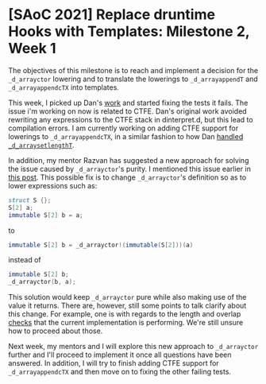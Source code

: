 # [SAoC 2021] Replace druntime Hooks with Templates: Milestone 2, Week 1

The objectives of this milestone is to reach and implement a decision for the `_d_arrayctor` lowering and to translate the lowerings to `_d_arrayappendT` and `_d_arrayappendcTX` into templates.

This week, I picked up Dan's [work](https://github.com/dlang/dmd/pull/9982/) and started fixing the tests it fails.
The issue i'm working on now is related to CTFE.
Dan's original work avoided rewriting any expressions to the CTFE stack in dinterpret.d, but this lead to compilation errors.
I am currently working on adding CTFE support for lowerings to `_d_arrayappendcTX`, in a similar fashion to how Dan [handled `_d_arraysetlengthT`](https://github.com/dlang/dmd/blob/fe8cd9d09ef682a458ac6392042e660959e2778b/src/dmd/dinterpret.d#L4788-L4806).

In addition, my mentor Razvan has suggested a new approach for solving the issue caused by `_d_arrayctor`'s purity.
I mentioned this issue earlier in [this post](https://forum.dlang.org/post/simesvkancmscrtsciwq@forum.dlang.org).
This possible fix is to change `_d_arrayctor`'s definition so as to lower expressions such as:
```d
struct S {};
S[2] a;
immutable S[2] b = a;
```
to
```d
immutable S[2] b = _d_arrayctor!(immutable(S[2]))(a)
```
instead of
```d
immutable S[2] b;
_d_arrayctor(b, a);
```

This solution would keep `_d_arrayctor` pure while also making use of the value it returns.
There are, however, still some points to talk clarify about this change.
For example, one is with regards to the length and overlap [checks](https://github.com/dlang/druntime/blob/6a3cf6608b7ec7e238c2484f5ef858c8afa725f3/src/core/internal/array/construction.d#L35-L49) that the current implementation is performing.
We're still unsure how to proceed about those.

Next week, my mentors and I will explore this new approach to `_d_arrayctor` further and I'll proceed to implement it once all questions have been answered.
In addition, I will try to finish adding CTFE support for `_d_arrayappendcTX` and then move on to fixing the other failing tests.

